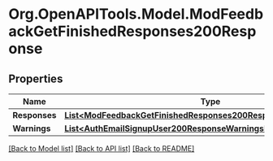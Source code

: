 # Org.OpenAPITools.Model.ModFeedbackGetFinishedResponses200Response

## Properties

Name | Type | Description | Notes
------------ | ------------- | ------------- | -------------
**Responses** | [**List&lt;ModFeedbackGetFinishedResponses200ResponseResponsesInner&gt;**](ModFeedbackGetFinishedResponses200ResponseResponsesInner.md) |  | 
**Warnings** | [**List&lt;AuthEmailSignupUser200ResponseWarningsInner&gt;**](AuthEmailSignupUser200ResponseWarningsInner.md) |  | [optional] 

[[Back to Model list]](../README.md#documentation-for-models) [[Back to API list]](../README.md#documentation-for-api-endpoints) [[Back to README]](../README.md)

